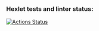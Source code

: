 ### Hexlet tests and linter status:
[![Actions Status](https://github.com/p1anktongg/frontend-project-46/actions/workflows/hexlet-check.yml/badge.svg)](https://github.com/p1anktongg/frontend-project-46/actions)
